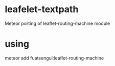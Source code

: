 leafelet-textpath
=================

Meteor porting of leaflet-routing-machine module

using
=================
meteor add fuatsengul:leaflet-routing-machine
